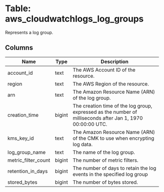 
# Table: aws_cloudwatchlogs_log_groups
Represents a log group.
## Columns
| Name        | Type           | Description  |
| ------------- | ------------- | -----  |
|account_id|text|The AWS Account ID of the resource.|
|region|text|The AWS Region of the resource.|
|arn|text|The Amazon Resource Name (ARN) of the log group.|
|creation_time|bigint|The creation time of the log group, expressed as the number of milliseconds after Jan 1, 1970 00:00:00 UTC.|
|kms_key_id|text|The Amazon Resource Name (ARN) of the CMK to use when encrypting log data.|
|log_group_name|text|The name of the log group.|
|metric_filter_count|bigint|The number of metric filters.|
|retention_in_days|bigint|The number of days to retain the log events in the specified log group|
|stored_bytes|bigint|The number of bytes stored.|
